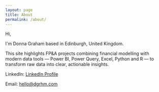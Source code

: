 ```yaml
---
layout: page
title: About
permalink: /about/
---
```



Hi, 

I'm Donna Graham based in Edinburgh, United Kingdom.

This site highlights FP&A projects combining financial modelling with modern data tools — Power BI, Power Query, Excel, Python and R — to transform raw data into clear, actionable insights.

LinkedIn: [LinkedIn Profile](https://www.linkedin.com/in/donna-graham-685521179)

Email: [hello@dgrhm.com](mailto:hello@dgrhm.com)
